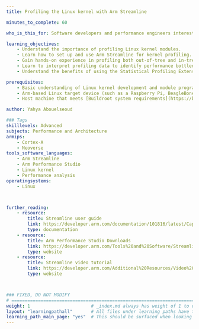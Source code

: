 ```yaml
---
title: Profiling the Linux kernel with Arm Streamline

minutes_to_complete: 60

who_is_this_for: Software developers and performance engineers interested in profiling Linux kernel performance.

learning_objectives: 
    - Understand the importance of profiling Linux kernel modules.
    - Learn how to set up and use Arm Streamline for kernel profiling.
    - Gain hands-on experience in profiling both out-of-tree and in-tree kernel modules.
    - Learn to interpret profiling data to identify performance bottlenecks.
    - Understand the benefits of using the Statistical Profiling Extension (SPE) for enhanced profiling.

prerequisites:
    - Basic understanding of Linux kernel development and module programming
    - Arm-based Linux target device (such as a Raspberry Pi, BeagleBone, or similar board) with SSH access
    - Host machine that meets [Buildroot system requirements](https://buildroot.org/downloads/manual/manual.html#requirement)

author: Yahya Abouelseoud

### Tags
skilllevels: Advanced
subjects: Performance and Architecture
armips:
    - Cortex-A
    - Neoverse
tools_software_languages:
    - Arm Streamline
    - Arm Performance Studio
    - Linux kernel
    - Performance analysis
operatingsystems:
    - Linux



further_reading:
    - resource:
        title: Streamline user guide 
        link: https://developer.arm.com/documentation/101816/latest/Capture-a-Streamline-profile/
        type: documentation
    - resource:
        title: Arm Performance Studio Downloads
        link: https://developer.arm.com/Tools%20and%20Software/Streamline%20Performance%20Analyzer#Downloads
        type: website
    - resource:
        title: Streamline video tutorial
        link: https://developer.arm.com/Additional%20Resources/Video%20Tutorials/Arm%20Mali%20GPU%20Training%20-%20EP3-3
        type: website



### FIXED, DO NOT MODIFY
# ================================================================================
weight: 1                       # _index.md always has weight of 1 to order correctly
layout: "learningpathall"       # All files under learning paths have this same wrapper
learning_path_main_page: "yes"  # This should be surfaced when looking for related content. Only set for _index.md of learning path content.
---
```

